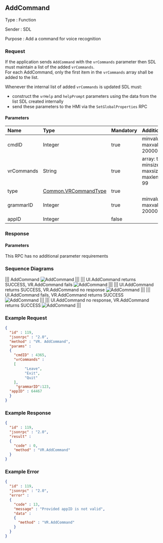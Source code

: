 ## AddCommand

Type
: Function

Sender
: SDL

Purpose
: Add a command for voice recognition

### Request
If the application sends `AddCommand` with the `vrCommands` parameter then SDL must maintain a list of the added `vrCommands`.  
For each AddCommand, only the first item in the `vrCommands` array shall be added to the list.

Whenever the internal list of added `vrCommands` is updated SDL must:  
* construct the `vrHelp` and `helpPrompt`  parameters using the data from the list SDL created internally  
* send these parameters to the HMI via the `SetGlobalProperties` RPC


#### Parameters

|Name|Type|Mandatory|Additional|
|:---|:---|:--------|:---------|
|cmdID|Integer|true|minvalue: 0<br>maxvalue: 2000000000|
|vrCommands|String|true|array: true<br>minsize: 1<br>maxsize: 100<br>maxlength: 99|
|type|[Common.VRCommandType](../../common/enums/#vrcommandtype)|true||
|grammarID|Integer|true|minvalue: 0<br>maxvalue: 2000000000|
|appID|Integer|false||

### Response

#### Parameters

This RPC has no additional parameter requirements

### Sequence Diagrams
|||
AddCommand
![AddCommand](./assets/AddCommand.png)
|||
|||
UI.AddCommand returns SUCCESS, VR.AddCommand fails
![AddCommand](./assets/AddCommandVRFail.png)
|||
|||
UI.AddCommand returns SUCCESS, VR.AddCommand no response
![AddCommand](./assets/AddCommandNoResponse.png)
|||
|||
UI.AddCommand fails, VR.AddCommand returns SUCCESS
![AddCommand](./assets/AddCommandSuccessUIFail.png)
|||
|||
UI.AddCommand no response, VR.AddCommand returns SUCCESS
![AddCommand](./assets/AddCommandSuccessUINoResponse.png)
|||

### Example Request

```json
{
  "id" : 119,
  "jsonrpc" : "2.0",
  "method" : "VR. AddCommand",
  "params" :
  {
    "cmdID" : 4365,
    "vrCommands" :
    [
         "Leave",
         "Exit",
         "Quit"
    ],
     "grammarID":123,
  "appID" : 64467
  }
}
```
### Example Response

```json
{
  "id" : 119,
  "jsonrpc" : "2.0",
  "result" :
  {
    "code" : 0,
    "method" : "VR.AddCommand"
  }
}
```

### Example Error

```json
{
  "id" : 119,
  "jsonrpc" : "2.0",
  "error" :
  {
    "code" : 13,
    "message" : "Provided appID is not valid",
    "data" :
    {
      "method" : "VR.AddCommand"
    }
  }
}
```
